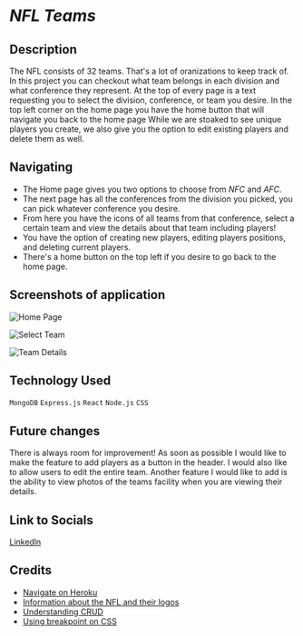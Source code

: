# *NFL Teams*

## Description 

The NFL consists of 32 teams. That's a lot of oranizations to keep track of. In this project you can checkout what team belongs in each division and what conference they represent. At the top of every page is a text requesting you to select the division, conference, or team you desire. In the top left corner on the home page you have the home button that will navigate you back to the home page While we are stoaked to see unique players you create, we also give you the option to edit existing players and delete them as well. 

## Navigating 

- The Home page gives you two options to choose from *NFC* and *AFC*.
- The next page has all the conferences from the division you picked, you can pick whatever conference you desire.
- From here you have the icons of all teams from that conference, select a certain team and view the details about that team including players!
- You have the option of creating new players, editing players positions, and deleting current players.
- There's a home button on the top left if you desire to go back to the home page.

## Screenshots of application

![Home Page](https://i.imgur.com/y8BerUg.png)

![Select Team](https://i.imgur.com/fFhGuKN.png)

![Team Details](https://i.imgur.com/vnGxP5x.png)

## Technology Used

`MongoDB` `Express.js` `React` `Node.js` `CSS`

## Future changes

There is always room for improvement! As soon as possible I would like to make the feature to add players as a button in the header. I would also like to allow users to edit the entire team. Another feature I would like to add is the ability to view photos of the teams facility when you are viewing their details.

## Link to Socials

[Linkedln](https://www.linkedin.com/in/dominicfuentes1/)

##  Credits

- [Navigate on Heroku](https://nfl-list.herokuapp.com/)
- [Information about the NFL and their logos](https://www.nfl.com/)
- [Understanding CRUD](https://geeksforgeeks.com/)
- [Using breakpoint on CSS](https://weekendprojects.dev/posts/which-responsive-media-query-breakpoints-should-you-use/)

